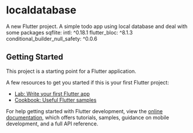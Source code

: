 # localdatabase

A new Flutter project.
A simple todo app using local database
and deal with some packages
sqflite:
intl: ^0.18.1
flutter_bloc: ^8.1.3
conditional_builder_null_safety: ^0.0.6


## Getting Started

This project is a starting point for a Flutter application.

A few resources to get you started if this is your first Flutter project:

- [Lab: Write your first Flutter app](https://docs.flutter.dev/get-started/codelab)
- [Cookbook: Useful Flutter samples](https://docs.flutter.dev/cookbook)

For help getting started with Flutter development, view the
[online documentation](https://docs.flutter.dev/), which offers tutorials,
samples, guidance on mobile development, and a full API reference.
